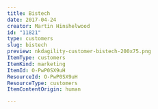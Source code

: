 ```yaml
---
title: Bistech
date: 2017-04-24
creator: Martin Hinshelwood
id: "11821"
type: customers
slug: bistech
preview: nkdagility-customer-bistech-200x75.png
ItemType: customers
ItemKind: marketing
ItemId: O-PwP0SX9uH
ResourceId: O-PwP0SX9uH
ResourceType: customers
ItemContentOrigin: human

---
```



